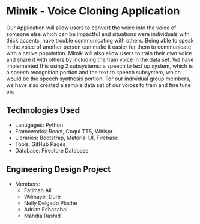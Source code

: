 # Mimik - Voice Cloning Application
Our Application will allow users to convert the voice into the voice of someone else which can be impactful and situations were individuals with thick accents, have trouble communicating with others. Being able to speak in the voice of another person can make it easier for them to communicate with a native population. Mimik will also allow users to train their own voice and share it with others by including the train voice in the data set. We have implemented this using 2 subsystems: a speech to text up system, which is a speech recognition portion and the text to speech subsystem, which would be the speech synthesis portion. For our individual group members, we have also created a sample data set of our voices to train and fine tune on. 

## Technologies Used 
- Lanugages: Python
- Frameworks: React, Coqui TTS, Whispr
- Libraries: Bootstrap, Material UI, Firebase
- Tools: GitHub Pages 
- Database: Firestore Database

## Engineering Design Project 
- Members:
  - Fatimah Ali
  - Wilmayer Dure
  - Nelly Delgado Plache 
  - Adrian Echazabal
  - Mahdia Rashid 
